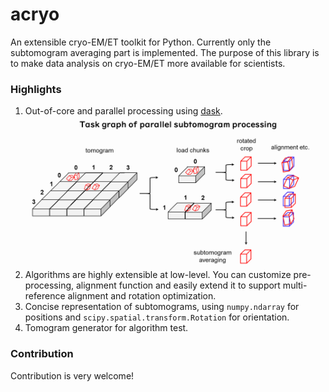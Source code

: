 # acryo

An extensible cryo-EM/ET toolkit for Python. Currently only the subtomogram averaging part is implemented.
The purpose of this library is to make data analysis on cryo-EM/ET more available for scientists.

### Highlights

1. Out-of-core and parallel processing using [dask](https://github.com/dask/dask).
   ![](images/task-graph.png)
2. Algorithms are highly extensible at low-level. You can customize pre-processing, alignment function and easily extend it to support multi-reference alignment and rotation optimization.
3. Concise representation of subtomograms, using `numpy.ndarray` for positions and `scipy.spatial.transform.Rotation` for orientation.
4. Tomogram generator for algorithm test.

### Contribution

Contribution is very welcome!
